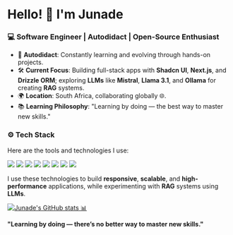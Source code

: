 # Hello! 👋 I'm Junade

### 💻 Software Engineer | Autodidact | Open-Source Enthusiast

- 🌱 **Autodidact**: Constantly learning and evolving through hands-on projects.
- 🛠️ **Current Focus**: Building full-stack apps with **Shadcn UI**, **Next.js**, and **Drizzle ORM**; exploring **LLMs** like **Mistral**, **Llama 3.1**, and **Ollama** for creating **RAG** systems.
- 🌍 **Location**: South Africa, collaborating globally 🌐.
- 📚 **Learning Philosophy**: "Learning by doing — the best way to master new skills."

### ⚙️ Tech Stack

Here are the tools and technologies I use:

<p align="left">
  <a href="https://nextjs.org/" target="_blank"><img src="https://img.shields.io/badge/-Next.js-black?style=for-the-badge&logo=next.js&logoColor=white" /></a>
  <a href="https://www.typescriptlang.org/" target="_blank"><img src="https://img.shields.io/badge/-TypeScript-blue?style=for-the-badge&logo=typescript&logoColor=white" /></a>
  <a href="https://ui.shadcn.com/" target="_blank"><img src="https://img.shields.io/badge/-Shadcn UI-black?style=for-the-badge&logo=shadcn&logoColor=white" /></a>
  <a href="https://tailwindcss.com/" target="_blank"><img src="https://img.shields.io/badge/-Tailwind_CSS-blue?style=for-the-badge&logo=tailwind-css&logoColor=white" /></a>
  <a href="https://orm.drizzle.team/" target="_blank"><img src="https://img.shields.io/badge/-Drizzle ORM-green?style=for-the-badge" /></a>
  <a href="https://vercel.com/" target="_blank"><img src="https://img.shields.io/badge/-Vercel-black?style=for-the-badge&logo=vercel&logoColor=white" /></a>
  <a href="https://mistral.ai/" target="_blank"><img src="https://img.shields.io/badge/-Mistral LLM-orange?style=for-the-badge" /></a>
  <a href="https://ai.facebook.com/blog/introducing-llama-3/" target="_blank"><img src="https://img.shields.io/badge/-Llama 3.1-white?style=for-the-badge" /></a>
</p>

I use these technologies to build **responsive**, **scalable**, and **high-performance** applications, while experimenting with **RAG** systems using **LLMs**.

[![Junade's GitHub stats 📊](https://github-readme-stats.vercel.app/api?username=judasmorningstar&show_icons=true&theme=radical)](https://github.com/judasmorningstar/github-readme-stats)


**"Learning by doing — there’s no better way to master new skills."**

